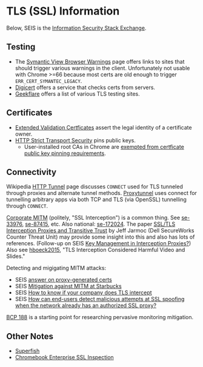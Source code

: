 TLS (SSL) Information
=====================

Below, SEIS is the [Information Security Stack Exchange][SEIS].

Testing
-------

* The [Symantic View Browser Warnings][sy-bw] page offers links
  to sites that should trigger various warnings in the client.
  Unfortunately not usable with Chrome >=66 because most certs
  are old enough to trigger `ERR_CERT_SYMANTEC_LEGACY`.
* [Digicert][digicert-check] offers a service that checks certs
  from servers.
* [Geekflare] offers a list of various TLS testing sites.


Certificates
------------

* [Extended Validation Certficates][EV] assert the legal identity
  of a certificate owner.
* [HTTP Strict Transport Security][HSTS] pins public keys.
  * User-installed root CAs in Chrome are [exempted from certficate
    public key pinning requirements][imperialviolet.org/pinning].

Connectivity
------------

Wikipedia [HTTP Tunnel] page discusses `CONNECT` used for TLS
tunneled through proxies and alternate tunnel methods. [Proxytunnel]
uses connect for tunnelling arbitrary apps via both TCP and TLS
(via OpenSSL) tunnelling through `CONNECT`.

[Corporate MITM] (politely, "SSL Interception") is a common thing.
See [se-33976], [se-87415], etc. Also national: [se-172024]. The
paper [SSL/TLS Interception Proxies and Transitive Trust][jarmoc] by
Jeff Jarmoc (Dell SecureWorks Counter Threat Unit) may provide some
insight into this and also has lots of references. (Follow-up on
SEIS [Key Management in Interception Proxies?][se-51500]) Also see
[hboeck2015], "TLS Interception Considered Harmful Video and Slides."

Detecting and migigating MITM attacks:
* SEIS [answer on proxy-generated certs][se-49526]
* SEIS [Mitigation against MITM at Starbucks][se-84323]
* SEIS [How to know if your company does TLS intercept][se-129719]
* SEIS [How can end-users detect malicious attempts at SSL spoofing
  when the network already has an authorized SSL proxy?][se-16293]

[BCP 188] is a starting point for researching pervasive monitoring
mitigation.


Other Notes
-----------

* [Superfish](https://arstechnica.com/information-technology/2015/02/lenovo-pcs-ship-with-man-in-the-middle-adware-that-breaks-https-connections/)
* [Chromebook Enterprise SSL Inspection](https://support.google.com/chrome/a/answer/3504942)



[BCP 188]: https://tools.ietf.org/html/bcp188
[EV]: https://en.wikipedia.org/wiki/Extended_Validation_Certificate
[HSTS]: https://en.wikipedia.org/wiki/HTTP_Strict_Transport_Security
[HTTP Tunnel]: https://en.wikipedia.org/wiki/HTTP_tunnel
[Proxytunnel]: http://proxytunnel.sourceforge.net/intro.php
[SEIS]: https://security.stackexchange.com/
[corporate MITM]: https://directorblue.blogspot.com/2006/07/think-your-ssl-traffic-is-secure-if.html
[digicert-check]: https://www.digicert.com/help/
[geekflare]: https://geekflare.com/ssl-test-certificate/
[hboeck2015]: https://blog.hboeck.de/archives/875-TLS-interception-considered-harmful-video-and-slides.html
[imperialviolet.org/pinning]: https://www.imperialviolet.org/2011/05/04/pinning.html
[jarmoc]: https://media.blackhat.com/bh-eu-12/Jarmoc/bh-eu-12-Jarmoc-SSL_TLS_Interception-WP.pdf
[se-16293]: https://security.stackexchange.com/q/16293/12254
[se-33976]: https://security.stackexchange.com/q/33976/12254
[se-49526]: https://security.stackexchange.com/a/49526/12254
[se-51500]: https://security.stackexchange.com/q/51500/12254
[se-84323]: https://security.stackexchange.com/a/84323/12254
[se-87415]: https://security.stackexchange.com/questions/87415/certificate-pinning-and-corporate-mitm
[se-129719]: https://security.stackexchange.com/a/129719/12254
[se-172024]: https://security.stackexchange.com/a/172024/12254
[sy-bw]: https://cryptoreport.websecurity.symantec.com/checker/views/sslCheck.jsp

